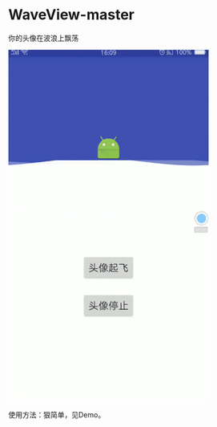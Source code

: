 # WaveView-master
你的头像在波浪上飘荡

![image](https://github.com/mengcuiguang/WaveView-master/blob/master/test.gif )  

使用方法：狠简单，见Demo。

